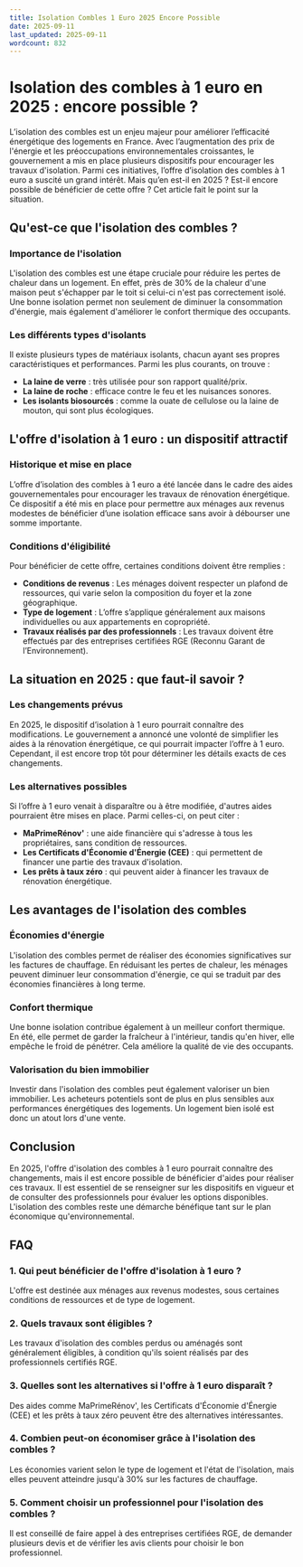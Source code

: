 ```yaml
---
title: Isolation Combles 1 Euro 2025 Encore Possible
date: 2025-09-11
last_updated: 2025-09-11
wordcount: 832
---
```


# Isolation des combles à 1 euro en 2025 : encore possible ?

L’isolation des combles est un enjeu majeur pour améliorer l’efficacité énergétique des logements en France. Avec l’augmentation des prix de l'énergie et les préoccupations environnementales croissantes, le gouvernement a mis en place plusieurs dispositifs pour encourager les travaux d'isolation. Parmi ces initiatives, l’offre d’isolation des combles à 1 euro a suscité un grand intérêt. Mais qu’en est-il en 2025 ? Est-il encore possible de bénéficier de cette offre ? Cet article fait le point sur la situation.

## Qu'est-ce que l'isolation des combles ?

### Importance de l'isolation

L'isolation des combles est une étape cruciale pour réduire les pertes de chaleur dans un logement. En effet, près de 30% de la chaleur d'une maison peut s'échapper par le toit si celui-ci n'est pas correctement isolé. Une bonne isolation permet non seulement de diminuer la consommation d'énergie, mais également d'améliorer le confort thermique des occupants.

### Les différents types d'isolants

Il existe plusieurs types de matériaux isolants, chacun ayant ses propres caractéristiques et performances. Parmi les plus courants, on trouve :

- **La laine de verre** : très utilisée pour son rapport qualité/prix.
- **La laine de roche** : efficace contre le feu et les nuisances sonores.
- **Les isolants biosourcés** : comme la ouate de cellulose ou la laine de mouton, qui sont plus écologiques.

## L'offre d'isolation à 1 euro : un dispositif attractif

### Historique et mise en place

L’offre d’isolation des combles à 1 euro a été lancée dans le cadre des aides gouvernementales pour encourager les travaux de rénovation énergétique. Ce dispositif a été mis en place pour permettre aux ménages aux revenus modestes de bénéficier d’une isolation efficace sans avoir à débourser une somme importante.

### Conditions d'éligibilité

Pour bénéficier de cette offre, certaines conditions doivent être remplies :

- **Conditions de revenus** : Les ménages doivent respecter un plafond de ressources, qui varie selon la composition du foyer et la zone géographique.
- **Type de logement** : L’offre s’applique généralement aux maisons individuelles ou aux appartements en copropriété.
- **Travaux réalisés par des professionnels** : Les travaux doivent être effectués par des entreprises certifiées RGE (Reconnu Garant de l’Environnement).

## La situation en 2025 : que faut-il savoir ?

### Les changements prévus

En 2025, le dispositif d’isolation à 1 euro pourrait connaître des modifications. Le gouvernement a annoncé une volonté de simplifier les aides à la rénovation énergétique, ce qui pourrait impacter l’offre à 1 euro. Cependant, il est encore trop tôt pour déterminer les détails exacts de ces changements.

### Les alternatives possibles

Si l’offre à 1 euro venait à disparaître ou à être modifiée, d'autres aides pourraient être mises en place. Parmi celles-ci, on peut citer :

- **MaPrimeRénov'** : une aide financière qui s'adresse à tous les propriétaires, sans condition de ressources.
- **Les Certificats d'Économie d'Énergie (CEE)** : qui permettent de financer une partie des travaux d'isolation.
- **Les prêts à taux zéro** : qui peuvent aider à financer les travaux de rénovation énergétique.

## Les avantages de l'isolation des combles

### Économies d'énergie

L'isolation des combles permet de réaliser des économies significatives sur les factures de chauffage. En réduisant les pertes de chaleur, les ménages peuvent diminuer leur consommation d'énergie, ce qui se traduit par des économies financières à long terme.

### Confort thermique

Une bonne isolation contribue également à un meilleur confort thermique. En été, elle permet de garder la fraîcheur à l'intérieur, tandis qu'en hiver, elle empêche le froid de pénétrer. Cela améliore la qualité de vie des occupants.

### Valorisation du bien immobilier

Investir dans l'isolation des combles peut également valoriser un bien immobilier. Les acheteurs potentiels sont de plus en plus sensibles aux performances énergétiques des logements. Un logement bien isolé est donc un atout lors d'une vente.

## Conclusion

En 2025, l'offre d'isolation des combles à 1 euro pourrait connaître des changements, mais il est encore possible de bénéficier d'aides pour réaliser ces travaux. Il est essentiel de se renseigner sur les dispositifs en vigueur et de consulter des professionnels pour évaluer les options disponibles. L'isolation des combles reste une démarche bénéfique tant sur le plan économique qu'environnemental.

## FAQ

### 1. Qui peut bénéficier de l'offre d'isolation à 1 euro ?

L'offre est destinée aux ménages aux revenus modestes, sous certaines conditions de ressources et de type de logement.

### 2. Quels travaux sont éligibles ?

Les travaux d'isolation des combles perdus ou aménagés sont généralement éligibles, à condition qu'ils soient réalisés par des professionnels certifiés RGE.

### 3. Quelles sont les alternatives si l'offre à 1 euro disparaît ?

Des aides comme MaPrimeRénov', les Certificats d'Économie d'Énergie (CEE) et les prêts à taux zéro peuvent être des alternatives intéressantes.

### 4. Combien peut-on économiser grâce à l'isolation des combles ?

Les économies varient selon le type de logement et l'état de l'isolation, mais elles peuvent atteindre jusqu'à 30% sur les factures de chauffage.

### 5. Comment choisir un professionnel pour l'isolation des combles ?

Il est conseillé de faire appel à des entreprises certifiées RGE, de demander plusieurs devis et de vérifier les avis clients pour choisir le bon professionnel.